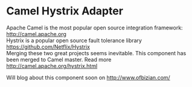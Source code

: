 # Camel Hystrix Adapter

Apache Camel is the most popular open source integration framework: http://camel.apache.org  
Hystrix is a popular open source fault tolerance library https://github.com/Netflix/Hystrix  
Merging these two great projects seems inevitable.
This component has been merged to Camel master. Read more http://camel.apache.org/hystrix.html

Will blog about this component soon on http://www.ofbizian.com/
